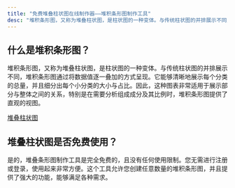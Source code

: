 ```yaml
---
title: "免费堆叠柱状图在线制作器——堆积条形图制作工具"
desc: "堆积条形图，又称为堆叠柱状图，是柱状图的一种变体。与传统柱状图的并排展示不同，堆积条形图通过将数据值逐一叠加的方式呈现。它能够清晰地展示每个分类的总量，并且细分出每个小分类的大小与占比。因此，这种图表非常适用于展示部分与整体之间的关系，特别是在需要分析组成成分及其比例时，堆积条形图提供了直观的视图。"
---
```


## 什么是堆积条形图？

堆积条形图，又称为堆叠柱状图，是柱状图的一种变体。与传统柱状图的并排展示不同，堆积条形图通过将数据值逐一叠加的方式呈现。它能够清晰地展示每个分类的总量，并且细分出每个小分类的大小与占比。因此，这种图表非常适用于展示部分与整体之间的关系，特别是在需要分析组成成分及其比例时，堆积条形图提供了直观的视图。

[堆叠柱状图](https://lh7-rt.googleusercontent.com/docsz/AD_4nXe_R3RHxobarGdOyINJ2AUMjwiLtgdzaKm38jrcNuppf8Sbe1zZ4zWi0ZBAuBJe0oubOo1O42Y-CegeD_v583oO9Ib7LkvZgw97hDy990Rl1Le-YSRR6Qh2X9jdJjWyQdqv6I_mnykGruUI-RSD4IACYxyv?key=bKAfILoZZ2GdiJYP_kyeeQ)

## 堆叠柱状图是否免费使用？

是的，堆叠条形图制作工具是完全免费的，且没有任何使用限制。您无需进行注册或登录，使用起来非常方便。这个工具允许您创建任意数量的堆积条形图，并且提供了强大的功能，能够满足各种需求。